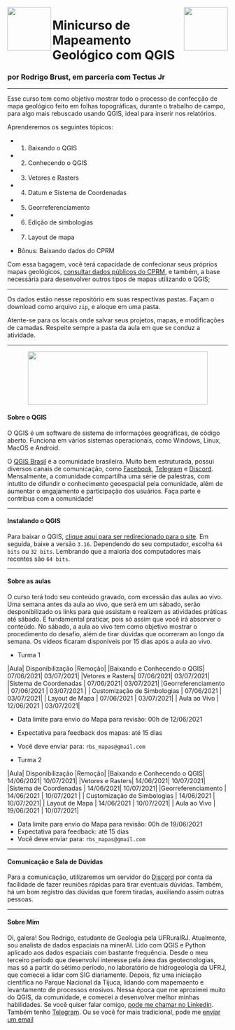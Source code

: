 <img align="left" width="100" height="100" src="https://user-images.githubusercontent.com/53950449/118178620-92c52b80-b40a-11eb-906f-dbd56aaec3c9.png"> <img align="right" width="100" height="100" src="https://user-images.githubusercontent.com/53950449/118178706-b25c5400-b40a-11eb-921b-d251ce79b1be.png">



# Minicurso de Mapeamento Geológico com QGIS

### por Rodrigo Brust, em parceria com Tectus Jr

___

Esse curso tem como objetivo mostrar todo o processo de confecção de mapa geológico feito em folhas topográficas, durante o trabalho de campo, para algo mais rebuscado usando QGIS, ideal para inserir nos relatórios.

Aprenderemos os seguintes tópicos:

- 1. Baixando o QGIS

- 2. Conhecendo o QGIS

- 3. Vetores e Rasters

- 4. Datum e Sistema de Coordenadas

- 5. Georreferenciamento

- 6. Edição de simbologias

- 7. Layout de mapa 

- Bônus: Baixando dados do CPRM

Com essa bagagem, você terá capacidade de confecionar seus próprios mapas geológicos, [consultar dados públicos do CPRM](http://geosgb.cprm.gov.br/geosgb/downloads.html), e também, a base necessária para desenvolver outros tipos de mapas utilizando o QGIS;

___

Os dados estão nesse repositório em suas respectivas pastas. Façam o download como arquivo `zip`, e aloque em uma pasta. 

Atente-se para os locais onde salvar seus projetos, mapas, e modificações de camadas. Respeite sempre a pasta da aula em que se conduz a atividade.

_____

<p align="center">
  <img width="411" height="122" src="https://i2.wp.com/qgisbrasil.org/wp-content/uploads/2017/08/qgis_brasil_original.png?w=500">
</p>

#### Sobre o QGIS

O QGIS é um software de sistema de informações geográficas, de código aberto. Funciona em vários sistemas operacionais, como Windows, Linux, MacOS e Android.

O [QGIS Brasil](http://qgisbrasil.org) é a comunidade brasileira. Muito bem estruturada, possui diversos canais de comunicação, como [Facebook](https://www.facebook.com/groups/qgisbrasil/?multi_permalinks=4170942409595775&notif_id=1620579383859994&notif_t=group_highlights&ref=notif), [Telegram](https://t.me/thinkfreeqgis) e [Discord](https://discord.gg/GzaTAgyuBJ). 
Mensalmente, a comunidade compartilha uma série de palestras, com intutito de difundir o conhecimento geoespacial pela comunidade, além de aumentar o engajamento e participação dos usuários.
Faça parte e contribua com a comunidade! 

____

#### Instalando o QGIS

Para baixar o QGIS, [clique aqui para ser redirecionado para o site](https://www.qgis.org/pt_BR/site/forusers/download.html). Em seguida, baixe a versão `3.16`.
Dependendo do seu computador, escolha `64 bits` ou `32 bits`. Lembrando que a maioria dos computadores mais recentes são `64 bits`.

______

#### Sobre as aulas

O curso terá todo seu conteúdo gravado, com excessão das aulas ao vivo. Uma semana antes da aula ao vivo, que será em um sábado, serão desponibilizado os links para que assistam e realizem as atividades práticas até sábado. É fundamental praticar, pois só assim que você irá absorver o conteúdo. 
No sábado, a aula ao vivo tem como objetivo mostrar o procedimento do desafio, além de tirar dúvidas que ocorreram ao longo da semana.
Os vídeos ficaram disponíveis por 15 dias após a aula ao vivo.

- Turma 1

|Aula| Disponibilização |Remoção|
|Baixando e Conhecendo o QGIS| 07/06/2021| 03/07/2021|
|Vetores e Rasters| 07/06/2021| 03/07/2021| 
|Sistema de Coordenadas | 07/06/2021| 03/07/2021| 
|Georreferenciamento | 07/06/2021 | 03/07/2021 | 
| Customização de Simbologias | 07/06/2021 | 03/07/2021|
| Layout de Mapa | 07/06/2021 | 03/07/2021|
| Aula ao Vivo | 12/06/2021 | 03/07/2021|


 - Data limite para envio do Mapa para revisão: 00h de 12/06/2021
 - Expectativa para feedback dos mapas: até 15 dias
 - Você deve enviar para: `rbs_mapas@gmail.com`

- Turma 2

|Aula| Disponibilização |Remoção|
|Baixando e Conhecendo o QGIS| 14/06/2021| 10/07/2021|
|Vetores e Rasters| 14/06/2021| 10/07/2021| 
|Sistema de Coordenadas | 14/06/2021| 10/07/2021| 
|Georreferenciamento | 14/06/2021 | 10/07/2021 | 
| Customização de Simbologias | 14/06/2021 | 10/07/2021|
| Layout de Mapa | 14/06/2021 | 10/07/2021|
| Aula ao Vivo | 19/06/2021 | 10/07/2021|

 - Data limite para envio do Mapa para revisão: 00h de 19/06/2021
 - Expectativa para feedback: até 15 dias
 - Você deve enviar para: `rbs_mapas@gmail.com`

______

#### Comunicação e Sala de Dúvidas

Para a comunicação, utilizaremos um servidor do [Discord]() por conta da facilidade de fazer reuniões rápidas para tirar eventuais dúvidas. Também, há um bom registro das dúvidas que forem tiradas, auxiliando assim outras pessoas.

____

#### Sobre Mim

Oi, galera! Sou Rodrigo, estudante de Geologia pela UFRuralRJ. Atualmente, sou analista de dados espaciais na minerAI. Lido com QGIS e Python aplicado aos dados espaciais com bastante frequência.
Desde o meu terceiro período que desenvolvi interesse pela área das geotecnologias, mas só a partir do sétimo período, no laboratório de hidrogeologia da UFRJ, que comecei a lidar com SIG diariamente. 
Depois, fiz uma iniciação científica no Parque Nacional da Tijuca, lidando com mapemaento e levantamento de processos erosivos. Nessa época que me aproximei muito do QGIS, da comunidade, e comecei a desenvolver melhor minhas habilidades.
Se você quiser falar comigo, [pode me chamar no Linkedin](https://www.linkedin.com/in/rodrigobrust/). Também tenho [Telegram](https://t.me/r_brust). Ou se você for mais tradicional, pode me [enviar um email](mailto:rodrigobrusts@gmail.com)
